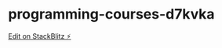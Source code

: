 # programming-courses-d7kvka

[Edit on StackBlitz ⚡️](https://stackblitz.com/edit/programming-courses-d7kvka)